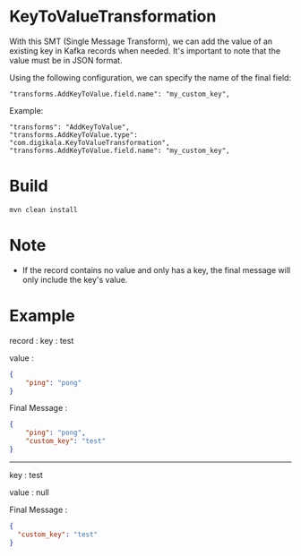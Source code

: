 # KeyToValueTransformation

With this SMT (Single Message Transform), we can add the value of an existing key in Kafka records when needed. It's important to note that the value must be in JSON format.

Using the following configuration, we can specify the name of the final field:

```
"transforms.AddKeyToValue.field.name": "my_custom_key",
```

Example:


```
"transforms": "AddKeyToValue",
"transforms.AddKeyToValue.type": "com.digikala.KeyToValueTransformation",
"transforms.AddKeyToValue.field.name": "my_custom_key",
```

# Build 
```
mvn clean install
```

# Note
- If the record contains no value and only has a key, the final message will only include the key's value.

# Example 
record : 
key :
test

value :
```json
{
    "ping": "pong"
}
```

Final Message :
```json
{
    "ping": "pong",
    "custom_key": "test"
}

```

------------------------------
key : test

value : null

Final Message : 

```json
{
  "custom_key": "test"
}

```





